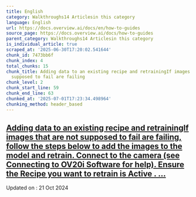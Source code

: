 ```yaml
---
title: English
category: Walkthroughs14 Articlesin this category
language: English
url: https://docs.overview.ai/docs/en/how-to-guides
source_page: https://docs.overview.ai/docs/how-to-guides
parent_category: Walkthroughs14 Articlesin this category
is_individual_article: true
scraped_at: '2025-06-30T17:20:02.541644'
chunk_id: 7473bb6f
chunk_index: 4
total_chunks: 15
chunk_title: Adding data to an existing recipe and retrainingIf images that are not
  supposed to fail are failing
chunk_level: 2
chunk_start_line: 59
chunk_end_line: 63
chunked_at: '2025-07-01T17:23:34.498964'
chunking_method: header_based
---
```


## [Adding data to an existing recipe and retrainingIf images that are not supposed to fail are failing, follow the steps below to add the images to the model and retrain. Connect to the camera \(see Connecting to OV20i Software for help\). Ensure the Recipe you want to retrain is Active . ...](/docs/adding-data-to-an-existing-recipe-and-retraining)

Updated on : 21 Oct 2024
